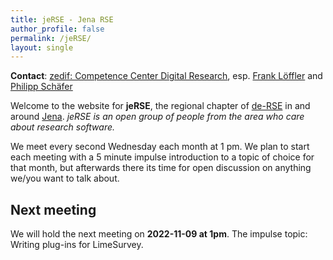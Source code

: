 ```yaml
---
title: jeRSE - Jena RSE
author_profile: false
permalink: /jeRSE/
layout: single
---
```


**Contact**: [zedif: Competence Center Digital Research](https://www.zedif.uni-jena.de/en/contact.html), esp. [Frank Löffler](https://www.zedif.uni-jena.de/en/team/frank-l%C3%B6ffler.html) and [Philipp Schäfer](https://www.zedif.uni-jena.de/en/team/philipp-sch%C3%A4fer.html)

Welcome to the website for **jeRSE**, the regional chapter of [de-RSE](https://de-rse.org) in and around [Jena](https://en.wikipedia.org/wiki/Jena).
_jeRSE is an open group of people from the area who care about research software._

We meet every second Wednesday each month at 1 pm.
We plan to start each meeting with a 5 minute impulse introduction to a topic of choice for that month, but afterwards there its time for open discussion on anything we/you want to talk about.

## Next meeting

We will hold the next meeting on **2022-11-09 at 1pm**.
The impulse topic: Writing plug-ins for LimeSurvey.
